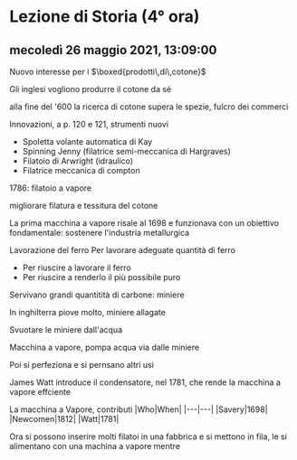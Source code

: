 # Lezione di Storia (4° ora)

## mecoledì 26 maggio 2021, 13:09:00
Nuovo interesse per i $\boxed{prodotti\,di\,cotone}$

Gli inglesi vogliono produrre il cotone da sé

alla fine del '600 la ricerca di cotone supera le spezie, fulcro dei commerci

Innovazioni, a p. 120 e 121, strumenti nuovi

* Spoletta volante automatica di Kay
* Spinning Jenny (filatrice semi-meccanica di Hargraves)
* Filatoio di Arwright (idraulico)
* Filatrice meccanica di compton

1786: filatoio a vapore


migliorare filatura e tessitura del cotone

La prima macchina a vapore risale al 1698 e funzionava con un obiettivo fondamentale: sostenere l'industria metallurgica

Lavorazione del ferro
Per lavorare adeguate quantità di ferro
* Per riuscire a lavorare il ferro
* Per riuscire a renderlo il più possibile puro

Servivano grandi quantitità di carbone: miniere

In inghilterra piove molto, miniere allagate

Svuotare le miniere dall'acqua


Macchina a vapore, pompa acqua via dalle miniere

Poi si perfeziona e si pernsano altri usi

James Watt introduce il condensatore, nel 1781, che rende la macchina a vapore effciente

La macchina a Vapore, contributi
|Who|When|
|---|---|
|Savery|1698|
|Newcomen|1812|
|Watt|1781|


Ora si possono inserire molti filatoi in una fabbrica e si mettono in fila, le si alimentano con una machina a vapore mentre 
<!--stackedit_data:
eyJoaXN0b3J5IjpbODUyODUzMjU3XX0=
-->